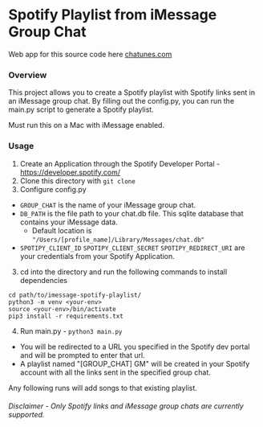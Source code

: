 # Spotify Playlist from iMessage Group Chat

Web app for this source code here [chatunes.com](https://www.chatunes.com/)

### Overview
This project allows you to create a Spotify playlist with Spotify links sent in an iMessage group chat.
By filling out the config.py, you can run the main.py script to generate a Spotify playlist.

Must run this on a Mac with iMessage enabled.

### Usage
1. Create an Application through the Spotify Developer Portal - https://developer.spotify.com/
2. Clone this directory with `git clone`
3. Configure config.py
  - `GROUP_CHAT` is the name of your iMessage group chat.
  - `DB_PATH` is the file path to your chat.db file. This sqlite database that contains your iMessage data.
    - Default location is `"/Users/[profile_name]/Library/Messages/chat.db"`
  - `SPOTIPY_CLIENT_ID` `SPOTIPY_CLIENT_SECRET` `SPOTIPY_REDIRECT_URI` are your credentials from your Spotify Application.
3. cd into the directory and run the following commands to install dependencies
  ```
  cd path/to/imessage-spotify-playlist/
  python3 -m venv <your-env>
  source <your-env>/bin/activate
  pip3 install -r requirements.txt
  ```
4. Run main.py - `python3 main.py`
  - You will be redirected to a URL you specified in the Spotify dev portal and will be prompted to enter that url.
  - A playlist named "[GROUP_CHAT] GM" will be created in your Spotify account with all the links sent in the specified group chat.

Any following runs will add songs to that existing playlist. 

###### Disclaimer - Only Spotify links and iMessage group chats are currently supported.
